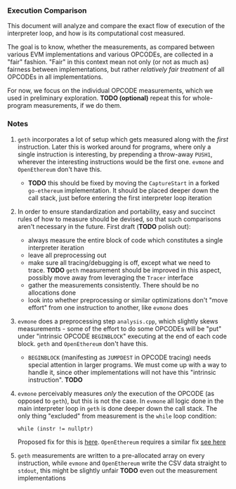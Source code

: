 ### Execution Comparison

This document will analyze and compare the exact flow of execution of the interpreter loop, and how is its computational cost measured.

The goal is to know, whether the measurements, as compared between various EVM implementations and various OPCODEs, are collected in a "fair" fashion.
"Fair" in this context mean not only (or not as much as) fairness between implementations, but rather _relatively fair treatment_ of all OPCODEs in all implementations.

For now, we focus on the individual OPCODE measurements, which we used in preliminary exploration.
**TODO (optional)** repeat this for whole-program measurements, if we do them.

### Notes

1. `geth` incorporates a lot of setup which gets measured along with the _first_ instruction. Later this is worked around for programs, where only a single instruction is interesting, by prepending a throw-away `PUSH1`, wherever the interesting instructions would be the first one. `evmone` and `OpenEthereum` don't have this.
    - **TODO** this should be fixed by moving the `CaptureStart` in a forked `go-ethereum` implementation. It should be placed deeper down the call stack, just before entering the first interpreter loop iteration
2. In order to ensure standardization and portability, easy and succinct rules of how to measure should be devised, so that such comparisons aren't necessary in the future. First draft (**TODO** polish out):
    - always measure the entire block of code which constitutes a single interpreter iteration
    - leave all preprocessing out
    - make sure all tracing/debugging is off, except what we need to trace. **TODO** `geth` measurement should be improved in this aspect, possibly move away from leveraging the `Tracer` interface
    - gather the measurements consistently. There should be no allocations done
    - look into whether preprocessing or similar optimizations don't "move effort" from one instruction to another, like `evmone` does
3. `evmone` does a preprocessing step `analysis.cpp`, which slightly skews measurements - some of the effort to do some OPCODEs will be "put" under "intrinsic OPCODE `BEGINBLOCK`" executing at the end of each code block. `geth` and `OpenEthereum` don't have this.
    - `BEGINBLOCK` (manifesting as `JUMPDEST` in OPCODE tracing) needs special attention in larger programs. We must come up with a way to handle it, since other implementations will not have this "intrinsic instruction". **TODO**
4. `evmone` perceivably measures _only_ the execution of the OPCODE (as opposed to `geth`), but this is not the case. In `evmone` all logic done in the main interpreter loop in `geth` is done deeper down the call stack. The only thing "excluded" from measurement is the `while` loop condition:
    ```
    while (instr != nullptr)
    ```

    Proposed fix for this is [here](https://github.com/imapp-pl/evmone/pull/2). `OpenEthereum` requires a similar fix [see here](./instrumentation_measurement/openethereum.md)
5. `geth` measurements are written to a pre-allocated array on every instruction, while `evmone` and `OpenEthereum` write the CSV data straight to `stdout`, this might be slightly unfair **TODO** even out the measurement implementations

